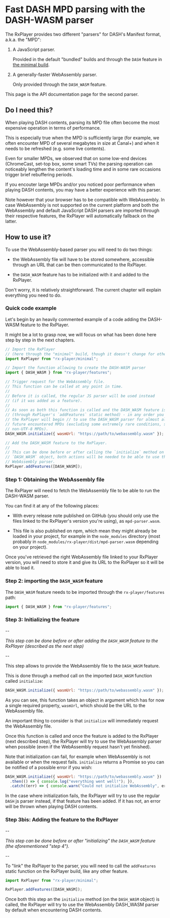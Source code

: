 # Fast DASH MPD parsing with the DASH-WASM parser

The RxPlayer provides two different "parsers" for DASH's Manifest format, a.k.a.
the "MPD":

1. A JavaScript parser.

   Provided in the default "bundled" builds and through the `DASH` feature in
   [the minimal build](../../Getting_Started/Minimal_Player.md).

2. A generally-faster WebAssembly parser.

   Only provided through the `DASH_WASM` feature.

This page is the API documentation page for the second parser.

## Do I need this?

When playing DASH contents, parsing its MPD file often become the most expensive
operation in terms of performance.

This is especially true when the MPD is sufficiently large (for example, we
often encounter MPD of several megabytes in size at Canal+) and when it needs
to be refreshed (e.g. some live contents).

Even for smaller MPDs, we observed that on some low-end devices (ChromeCast,
set-top box, some smart TVs) the parsing operation can noticeably lengthen the
content's loading time and in some rare occasions trigger brief rebuffering
periods.

If you encouter large MPDs and/or you noticed poor performance when playing DASH
contents, you may have a better experience with this parser.

Note however that your browser has to be compatible with WebAssembly.
In case WebAssembly is not supported on the current platform and both the
WebAssembly and default JavaScript DASH parsers are imported through their
respective features, the RxPlayer will automatically fallback on the latter.

## How to use it?

To use the WebAssembly-based parser you will need to do two things:

- the WebAssembly file will have to be stored somewhere, accessible through an
  URL that can be then communicated to the RxPlayer.

- the `DASH_WASM` feature has to be initialized with it and added to the
  RxPlayer.

Don't worry, it is relatively straightforward.
The current chapter will explain everything you need to do.

### Quick code example

Let's begin by an heavily commented example of a code adding the DASH-WASM
feature to the RxPlayer.

It might be a lot to grasp now, we will focus on what has been done here step
by step in the next chapters.

```js
// Import the RxPlayer
// (here through the "minimal" build, though it doesn't change for other builds)
import RxPlayer from "rx-player/minimal";

// Import the function allowing to create the DASH-WASM parser
import { DASH_WASM } from "rx-player/features";

// Trigger request for the WebAssembly file.
// This function can be called at any point in time.
//
// Before it is called, the regular JS parser will be used instead
// (if it was added as a feature).
//
// As soon as both this function is called and the DASH_WASM feature is added
// (through RxPlayer's `addFeatures` static method) - in any order you wish -
// the RxPlayer will begin // to use the DASH_WASM parser for almost all
// future encountered MPDs (excluding some extremely rare conditions, such as
// non-UTF-8 MPDs).
DASH_WASM.initialize({ wasmUrl: "https://path/to/webassembly.wasm" });

// Add the DASH_WASM feature to the RxPlayer.
//
// This can be done before or after calling the `initialize` method on the
// `DASH_WASM` object, both actions will be needed to be able to use the
// WebAssembly parser.
RxPlayer.addFeatures([DASH_WASM]);
```

### Step 1: Obtaining the WebAssembly file

The RxPlayer will need to fetch the WebAssembly file to be able to run the
DASH-WASM parser.

You can find it at any of the following places:

- With every release note published on GitHub (you should only use
  the files linked to the RxPlayer's version you're using), as
  `mpd-parser.wasm`.

- This file is also published on npm, which mean they might already be
  loaded in your project, for example in the `node_modules` directory (most
  probably in `node_modules/rx-player/dist/mpd-parser.wasm` depending on
  your project).

Once you've retrieved the right WebAssembly file linked to your RxPlayer
version, you will need to store it and give its URL to the RxPlayer so it will
be able to load it.

### Step 2: importing the `DASH_WASM` feature

The `DASH_WASM` feature needs to be imported through the
`rx-player/features` path:
```js
import { DASH_WASM } from "rx-player/features";
```

### Step 3: Initializing the feature

--

_This step can be done before or after adding the `DASH_WASM` feature to the
RxPlayer (described as the next step)_

--

This step allows to provide the WebAssembly file to the `DASH_WASM` feature.

This is done through a method call on the imported `DASH_WASM` function called
`initialize`:

```js
DASH_WASM.initialize({ wasmUrl: "https://path/to/webassembly.wasm" });
```

As you can see, this function takes an object in argument which has for now a
single required property, `wasmUrl`, which should be the URL to the WebAssembly
file.

An important thing to consider is that `initialize` will immediately request the
WebAssembly file.

Once this function is called and once the feature is added to the RxPlayer (next
described step), the RxPlayer will try to use the WebAssembly parser when
possible (even if the WebAssembly request hasn't yet finished).

Note that initialization can fail, for example when WebAssembly is not available
or when the request fails. `initialize` returns a Promise so you can be notified
of a possible error if you wish:

```js
DASH_WASM.initialize({ wasmUrl: "https://path/to/webassembly.wasm" })
  .then(() => { console.log("everything went well!"); }),
  .catch((err) => { console.warn("Could not initialize WebAssembly", err); });
```

In the case where initialization fails, the RxPlayer will try to use the regular
`DASH` js parser instead, if that feature has been added. If it has not, an
error will be thrown when playing DASH contents.

### Step 3bis: Adding the feature to the RxPlayer

--

_This step can be done before or after "initializing" the `DASH_WASM` feature
(the aforementioned "step 4")._

--

To "link" the RxPlayer to the parser, you will need to call the `addFeatures`
static function on the RxPlayer build, like any other feature.

```js
import RxPlayer from "rx-player/minimal";

RxPlayer.addFeatures([DASH_WASM]);
```

Once both this step an the `initialize` method (on the `DASH_WASM` object) is
called, the RxPlayer will try to use the WebAssembly DASH_WASM parser by default
when encountering DASH contents.
